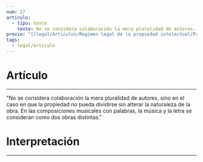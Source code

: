 ```yaml
---
num: 17
articulo:
  - tipo: texto
    texto: No se considera colaboración la mera pluralidad de autores, sino en el caso en que la propiedad no pueda dividirse sin alterar la naturaleza de la obra. En las composiciones musicales con palabras, la música y la letra se consideran como dos obras distintas.
previo: "[[legal/Articulos/Regimen legal de la propiedad intelectual/Parte 2/Parte 2, De la colaboración.md|Parte 2, De la colaboración]]"
tags:
  - legal/articulo
---
```

# Artículo
---
"No se considera colaboración la mera pluralidad de autores, sino en el caso en que la propiedad no pueda dividirse sin alterar la naturaleza de la obra. En las composiciones musicales con palabras, la música y la letra se consideran como dos obras distintas."

# Interpretación
---
